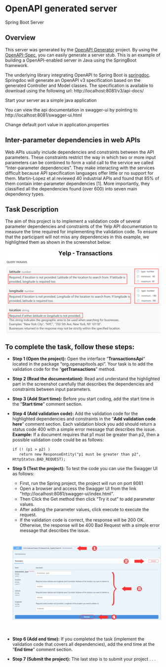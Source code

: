 # OpenAPI generated server

Spring Boot Server

## Overview
This server was generated by the [OpenAPI Generator](https://openapi-generator.tech) project.
By using the [OpenAPI-Spec](https://openapis.org), you can easily generate a server stub.
This is an example of building a OpenAPI-enabled server in Java using the SpringBoot framework.


The underlying library integrating OpenAPI to Spring Boot is [springdoc](https://springdoc.org).
Springdoc will generate an OpenAPI v3 specification based on the generated Controller and Model classes.
The specification is available to download using the following url:
http://localhost:8081/v3/api-docs/

Start your server as a simple java application

You can view the api documentation in swagger-ui by pointing to
http://localhost:8081/swagger-ui.html

Change default port value in application.properties

## Inter-parameter dependencies in web APIs
Web APIs usually include dependencies and constraints between the API parameters. These constraints restrict the way in which two or more input parameters can be combined to form a valid call to the service we called “Inter-parameter dependencies”. They make interacting with the services difficult because API specification languages offer little or no support for them. Martin-Lopez et al reviewed 40 industrial APIs and found that 85% of them contain inter-parameter dependencies [1]. More importantly, they classified all the dependencies found (over 600) into seven main dependency types. 


## Task Description

The aim of this project is to implement a validation code of several parameter dependencies and constraints of the Yelp API documentation to measure the time required for implementing the validation code. To ensure that the participant will not miss any dependencies in this example, we highlighted them as shown in the screenshot below:

![image](src/test/resources/Documentation/YelpIDL.png)

## To complete the task, follow these steps:

- **Step 1 (Open the project):** Open the interface “**TransactionsApi**“ located in the package “org.openapitools.api”. Your task is to add the validation code for the “**getTransactions**” method.
- **Step 2 (Read the documentation):** Read and understand the highlighted part in the screenshot carefully that describes the dependencies and constraints between input parameters.
- **Step 3 (Add Start time):** Before you start coding, add the start time in the “**Start time**” comment section.
- **Step 4 (Add validation code):** Add the validation code for the highlighted dependencies and constraints in the “**Add validation code here**” comment section. Each validation block you add should return a status code 400 with a simple error message that describes the issue. **Example:** If a document requires that p1 must be greater than p2, then a possible validation code could be as follows:

      if (! (p1 > p2) )
         return new ResponseEntity("p1 must be greater than p2", HttpStatus.BAD_REQUEST);

- **Step 5 (Test the project):** To test the code you can use the Swagger UI as follows:

    - First, run the Spring project, the project will run on port 8081
    - Open a browser and access the Swagger UI  from the link "http://localhost:8081/swagger-ui/index.html".
    - Then Click the Get method then click “Try it out” to add parameter values.
    - After adding the parameter values, click execute to execute the request.
    - If the validation code is correct, the response will be 200 OK. Otherwise, the response will be 400 Bad Request with a simple error message that describes the issue.

  &nbsp;
  ![image](src/test/resources/Documentation/SwaggerUI.png)
  &nbsp;

- **Step 6 (Add end time):** If you completed the task (implement the validation code that covers all dependencies), add the end time at the "**End time**" comment section.
- **Step 7 (Submit the project):** The last step is to submit your project . . .